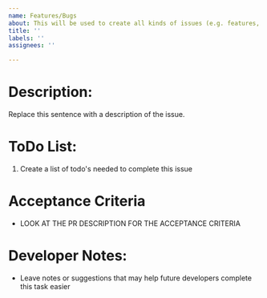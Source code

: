 ```yaml
---
name: Features/Bugs
about: This will be used to create all kinds of issues (e.g. features, bugs,).
title: ''
labels: ''
assignees: ''

---
```


# Description:
Replace this sentence with a description of the issue.

# ToDo List:
1. Create a list of todo's needed to complete this issue

# Acceptance Criteria
* LOOK AT THE PR DESCRIPTION FOR THE ACCEPTANCE CRITERIA

# Developer Notes:
* Leave notes or suggestions that may help future developers complete this task easier
